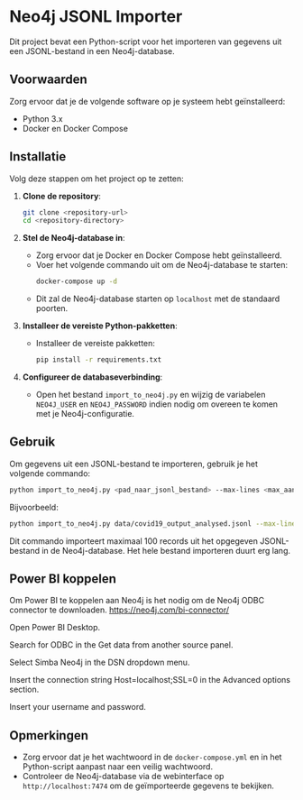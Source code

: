 # Neo4j JSONL Importer

Dit project bevat een Python-script voor het importeren van gegevens uit een JSONL-bestand in een Neo4j-database.

## Voorwaarden

Zorg ervoor dat je de volgende software op je systeem hebt geïnstalleerd:

- Python 3.x
- Docker en Docker Compose

## Installatie

Volg deze stappen om het project op te zetten:

1. **Clone de repository**:
   ```bash
   git clone <repository-url>
   cd <repository-directory>
   ```

2. **Stel de Neo4j-database in**:
   - Zorg ervoor dat je Docker en Docker Compose hebt geïnstalleerd.
   - Voer het volgende commando uit om de Neo4j-database te starten:
     ```bash
     docker-compose up -d
     ```
   - Dit zal de Neo4j-database starten op `localhost` met de standaard poorten.

3. **Installeer de vereiste Python-pakketten**:
   - Installeer de vereiste pakketten:
     ```bash
     pip install -r requirements.txt
     ```

4. **Configureer de databaseverbinding**:
   - Open het bestand `import_to_neo4j.py` en wijzig de variabelen `NEO4J_USER` en `NEO4J_PASSWORD` indien nodig om overeen te komen met je Neo4j-configuratie.

## Gebruik

Om gegevens uit een JSONL-bestand te importeren, gebruik je het volgende commando:

```bash
python import_to_neo4j.py <pad_naar_jsonl_bestand> --max-lines <max_aantal_regels>
```

Bijvoorbeeld:

```bash
python import_to_neo4j.py data/covid19_output_analysed.jsonl --max-lines 100
```

Dit commando importeert maximaal 100 records uit het opgegeven JSONL-bestand in de Neo4j-database. Het hele bestand importeren duurt erg lang.


## Power BI koppelen
Om Power BI te koppelen aan Neo4j is het nodig om de Neo4j ODBC connector te downloaden.
https://neo4j.com/bi-connector/

Open Power BI Desktop.

Search for ODBC in the Get data from another source panel.

Select Simba Neo4j in the DSN dropdown menu.

Insert the connection string Host=localhost;SSL=0 in the Advanced options section.

Insert your username and password.

## Opmerkingen

- Zorg ervoor dat je het wachtwoord in de `docker-compose.yml` en in het Python-script aanpast naar een veilig wachtwoord.
- Controleer de Neo4j-database via de webinterface op `http://localhost:7474` om de geïmporteerde gegevens te bekijken.
